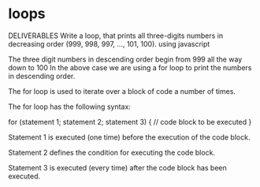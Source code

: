# loops

DELIVERABLES
Write a loop, that prints all three-digits numbers in decreasing order (999, 998, 997, ..., 101, 100).
using javascript

The three digit numbers in descending order begin from 999 all the way down to 100
In the above case we are using a for loop to print the numbers in descending order.

The for loop is used to iterate over a block of code a number of times.

The for loop has the following syntax:

for (statement 1; statement 2; statement 3) {
  // code block to be executed
}

Statement 1 is executed (one time) before the execution of the code block.

Statement 2 defines the condition for executing the code block.

Statement 3 is executed (every time) after the code block has been executed.